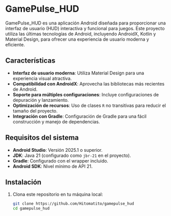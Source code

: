 # GamePulse_HUD

GamePulse_HUD es una aplicación Android diseñada para proporcionar una interfaz de usuario (HUD) interactiva y funcional para juegos. Este proyecto utiliza las últimas tecnologías de Android, incluyendo AndroidX, Kotlin y Material Design, para ofrecer una experiencia de usuario moderna y eficiente.

## Características

- **Interfaz de usuario moderna**: Utiliza Material Design para una experiencia visual atractiva.
- **Compatibilidad con AndroidX**: Aprovecha las bibliotecas más recientes de Android.
- **Soporte para múltiples configuraciones**: Incluye configuraciones de depuración y lanzamiento.
- **Optimización de recursos**: Uso de clases `R` no transitivas para reducir el tamaño del proyecto.
- **Integración con Gradle**: Configuración de Gradle para una fácil construcción y manejo de dependencias.

## Requisitos del sistema

- **Android Studio**: Versión 2025.1 o superior.
- **JDK**: Java 21 (configurado como `jbr-21` en el proyecto).
- **Gradle**: Configurado con el wrapper incluido.
- **Android SDK**: Nivel mínimo de API 21.

## Instalación

1. Clona este repositorio en tu máquina local:
   ```bash
   git clone https://github.com/Hitomatito/gamepulse_hud
   cd gamepulse_hud
